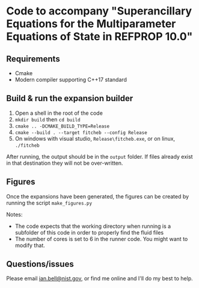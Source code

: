 # Code to accompany "Superancillary Equations for the Multiparameter Equations of State in REFPROP 10.0"

## Requirements

* Cmake
* Modern compiler supporting C++17 standard

## Build & run the expansion builder

1. Open a shell in the root of the code
2. ``mkdir build`` then ``cd build``
3. ``cmake .. -DCMAKE_BUILD_TYPE=Release``
4. ``cmake --build . --target fitcheb --config Release``
5. On windows with visual studio, ``Release\fitcheb.exe``, or on linux, ``./fitcheb``

After running, the output should be in the ``output`` folder. If files already exist in that destination they will not be over-written.

## Figures

Once the expansions have been generated, the figures can be created by running the script ``make_figures.py``

Notes:

* The code expects that the working directory when running is a subfolder of this code in order to properly find the fluid files
* The number of cores is set to 6 in the runner code. You might want to modify that.

## Questions/issues

Please email ian.bell@nist.gov, or find me online and I'll do my best to help.

